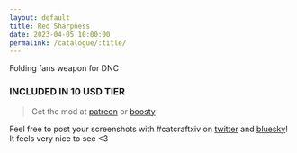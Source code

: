```yaml
---
layout: default
title: Red Sharpness
date: 2023-04-05 10:00:00
permalink: /catalogue/:title/
---
```


Folding fans weapon for DNC

### INCLUDED IN 10 USD TIER

> Get the mod at [patreon](https://www.patreon.com/posts/red-sharpness-1-81095702?utm_medium=clipboard_copy&utm_source=copyLink&utm_campaign=postshare_creator&utm_content=join_link) or [boosty](https://boosty.to/miaumori/posts/3d4f59ff-a060-4427-a2c9-605465b0bb03?share=post_link)

Feel free to post your screenshots with #catcraftxiv on [twitter](https://x.com/hashtag/catcraftxiv?src=hashtag_click) and [bluesky](https://bsky.app/hashtag/catcraftxiv)! It feels very nice to see <3
